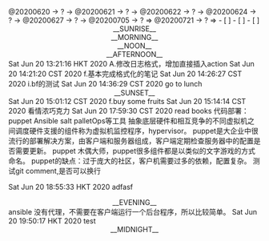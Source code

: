 <link rel="stylesheet"  type="text/css" href="./css/activity.css"/>
<TODO>@20200620 → ? → @20200621 → ? → @20200622 → ? → @20200624 → ? → @20200627 → ? → @20200705 → ? ⇒ @20200721 → ? ⇒ </TODO>
- [ ]    
- [ ]    
- [ ]    

<center><timeblock>__SUNRISE__</timeblock></center>
<center><timeblock>__MORNING__</timeblock></center>
<center><timeblock>__NOON__</timeblock></center>
<center><timeblock>__AFTERNOON__</timeblock></center>
<action>Sat Jun 20 13:21:16 HKT 2020 A.修改日志格式，增加直接插入action</action>
<feedback>Sat Jun 20 14:21:20 CST 2020 f.基本完成格式化的笔记</feedback>
<idea>Sat Jun 20 14:26:27 CST 2020 i.bf的测试</idea>
<action>Sat Jun 20 14:36:29 CST 2020 go to lunch</action>
<center><timeblock>__SUNSET__</timeblock></center>
<feedback>Sat Jun 20 15:01:12 CST 2020 f.buy some fruits</feedback>
<action>Sat Jun 20 15:14:14 CST 2020 看情浓巧克力</action>
<result>Sat Jun 20 17:59:30 CST 2020 read books</result>
代码部署：puppet Ansible salt palletOps等工具  
抽象底层硬件和相互竞争的不同虚拟机之间调度硬件支援的组件称为虚拟机监控程序，hypervisor。  
puppet是大企业中很流行的部署解决方案，由客户端和服务器组成，客户端定期检查服务器中的配置是否需要更新。  
puppet 木偶大师，puppet很多组件都是以类似的文字游戏的方式命名。  
puppet的缺点：过于庞大的社区，客户机需要过多的依赖，配置复杂。  
测试git comment,是否可以换行

<action>Sat Jun 20 18:55:33 HKT 2020 adfasf</action>
<center><timeblock>__EVENING__</timeblock></center>
ansible 没有代理，不需要在客户端运行一个后台程序，所以比较简单。  
<action>Sat Jun 20 19:50:17 HKT 2020 test</action>
<center><timeblock>__MIDNIGHT__</timeblock></center>
